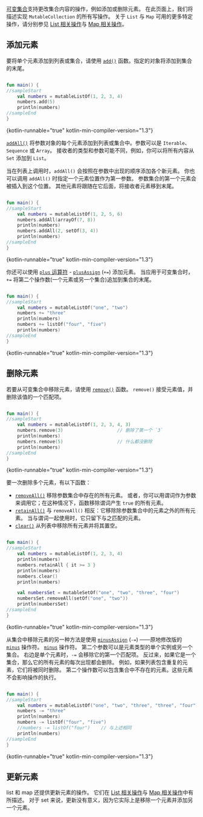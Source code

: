 [//]: # (title: 集合写操作)

[可变集合](collections-overview.md#集合类型)支持更改集合内容的操作，例如添加或删除元素。
在此页面上，我们将描述实现 `MutableCollection` 的所有写操作。
关于 `List` 与 `Map` 可用的更多特定操作，请分别参见 [List 相关操作](list-operations.md)与 [Map 相关操作](map-operations.md)。

## 添加元素

要将单个元素添加到列表或集合，请使用 [`add()`](https://kotlinlang.org/api/latest/jvm/stdlib/kotlin.collections/-mutable-list/add.html) 函数。指定的对象将添加到集合的末尾。

```kotlin

fun main() {
//sampleStart
    val numbers = mutableListOf(1, 2, 3, 4)
    numbers.add(5)
    println(numbers)
//sampleEnd
}
```
{kotlin-runnable="true" kotlin-min-compiler-version="1.3"}

[`addAll()`](https://kotlinlang.org/api/latest/jvm/stdlib/kotlin.collections/add-all.html) 将参数对象的每个元素添加到列表或集合中。参数可以是 `Iterable`、`Sequence` 或 `Array`。
接收者的类型和参数可能不同，例如，你可以将所有内容从 `Set` 添加到 `List`。

当在列表上调用时，`addAll()` 会按照在参数中出现的顺序添加各个新元素。
你也可以调用 `addAll()` 时指定一个元素位置作为第一参数。
参数集合的第一个元素会被插入到这个位置。
其他元素将跟随在它后面，将接收者元素移到末尾。

```kotlin

fun main() {
//sampleStart
    val numbers = mutableListOf(1, 2, 5, 6)
    numbers.addAll(arrayOf(7, 8))
    println(numbers)
    numbers.addAll(2, setOf(3, 4))
    println(numbers)
//sampleEnd
}
```
{kotlin-runnable="true" kotlin-min-compiler-version="1.3"}

你还可以使用 [`plus` 运算符](collection-plus-minus.md) - [`plusAssign`](https://kotlinlang.org/api/latest/jvm/stdlib/kotlin.collections/plus-assign.html) (`+=`) 添加元素。
当应用于可变集合时，`+=` 将第二个操作数(一个元素或另一个集合)追加到集合的末尾。

```kotlin

fun main() {
//sampleStart
    val numbers = mutableListOf("one", "two")
    numbers += "three"
    println(numbers)
    numbers += listOf("four", "five")    
    println(numbers)
//sampleEnd
}
```
{kotlin-runnable="true" kotlin-min-compiler-version="1.3"}

## 删除元素

若要从可变集合中移除元素，请使用 [`remove()`](https://kotlinlang.org/api/latest/jvm/stdlib/kotlin.collections/remove.html) 函数。
`remove()` 接受元素值，并删除该值的一个匹配项。

```kotlin

fun main() {
//sampleStart
    val numbers = mutableListOf(1, 2, 3, 4, 3)
    numbers.remove(3)                    // 删除了第一个 `3`
    println(numbers)
    numbers.remove(5)                    // 什么都没删除
    println(numbers)
//sampleEnd
}
```
{kotlin-runnable="true" kotlin-min-compiler-version="1.3"}

要一次删除多个元素，有以下函数：

* [`removeAll()`](https://kotlinlang.org/api/latest/jvm/stdlib/kotlin.collections/remove-all.html) 移除参数集合中存在的所有元素。
  或者，你可以用谓词作为参数来调用它；在这种情况下，函数移除谓词产生 `true` 的所有元素。
* [`retainAll()`](https://kotlinlang.org/api/latest/jvm/stdlib/kotlin.collections/retain-all.html) 与 `removeAll()` 相反：它移除除参数集合中的元素之外的所有元素。
  当与谓词一起使用时，它只留下与之匹配的元素。
* [`clear()`](https://kotlinlang.org/api/latest/jvm/stdlib/kotlin.collections/-mutable-list/clear.html) 从列表中移除所有元素并将其置空。

```kotlin

fun main() {
//sampleStart
    val numbers = mutableListOf(1, 2, 3, 4)
    println(numbers)
    numbers.retainAll { it >= 3 }
    println(numbers)
    numbers.clear()
    println(numbers)

    val numbersSet = mutableSetOf("one", "two", "three", "four")
    numbersSet.removeAll(setOf("one", "two"))
    println(numbersSet)
//sampleEnd
}
```
{kotlin-runnable="true" kotlin-min-compiler-version="1.3"}

从集合中移除元素的另一种方法是使用 [`minusAssign`](https://kotlinlang.org/api/latest/jvm/stdlib/kotlin.collections/minus-assign.html) (`-=`) ——原地修改版的 [`minus`](collection-plus-minus.md) 操作符。 [`minus`](collection-plus-minus.md) 操作符。
第二个参数可以是元素类型的单个实例或另一个集合。
右边是单个元素时，`-=` 会移除它的第一个匹配项。
反过来，如果它是一个集合，那么它的所有元素的每次出现都会删除。
例如，如果列表包含重复的元素，它们将被同时删除。
第二个操作数可以包含集合中不存在的元素。这些元素不会影响操作的执行。

```kotlin

fun main() {
//sampleStart
    val numbers = mutableListOf("one", "two", "three", "three", "four")
    numbers -= "three"
    println(numbers)
    numbers -= listOf("four", "five")    
    //numbers -= listOf("four")    // 与上述相同
    println(numbers)    
//sampleEnd
}
```
{kotlin-runnable="true" kotlin-min-compiler-version="1.3"}

## 更新元素

list 和 map 还提供更新元素的操作。
它们在 [List 相关操作](list-operations.md)与 [Map 相关操作](map-operations.md)中有所描述。
对于 set 来说，更新没有意义，因为它实际上是移除一个元素并添加另一个元素。


